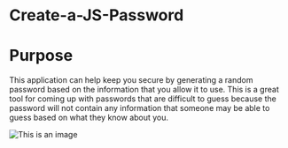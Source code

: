 # Create-a-JS-Password

# Purpose
This application can help keep you secure by generating a random password based on the information that you allow it to use. This is a great tool for coming up with passwords that are difficult to guess because the password will not contain any information that someone may be able to guess based on what they know about you. 

![This is an image](https://bradystafford.github.io/Create-a-JS-Password/)